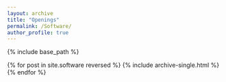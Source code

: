 ```yaml
---
layout: archive
title: "Openings"
permalink: /Software/
author_profile: true
---
```


{% include base_path %}

{% for post in site.software reversed %}
  {% include archive-single.html %}
{% endfor %}
